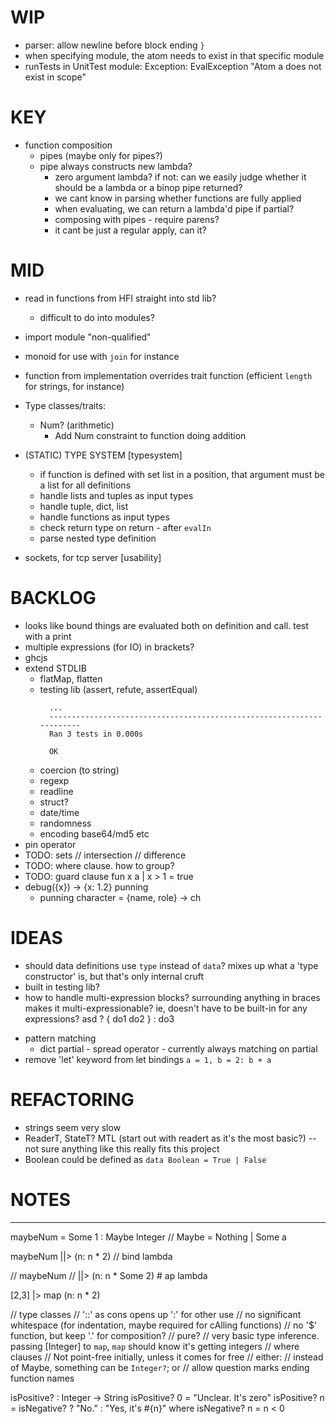 # WIP

  - parser: allow newline before block ending `}`
  - when specifying module, the atom needs to exist in that specific module
  - runTests in UnitTest module: Exception: EvalException "Atom a does not exist in scope"

# KEY

  - function composition
    - pipes (maybe only for pipes?)
    - pipe always constructs new lambda?
      - zero argument lambda? if not: can we easily judge whether it should be a lambda or a binop pipe returned?
      - we cant know in parsing whether functions are fully applied
      - when evaluating, we can return a lambda'd pipe if partial?
      - composing with pipes - require parens?
      - it cant be just a regular apply, can it?

# MID

  - read in functions from HFI straight into std lib?
    - difficult to do into modules?
  - import module "non-qualified"
  - monoid for use with `join` for instance
  - function from implementation overrides trait function (efficient `length` for strings, for instance)
  - Type classes/traits:
    * Num? (arithmetic)
      * Add Num constraint to function doing addition

  - (STATIC) TYPE SYSTEM [typesystem]
    - if function is defined with set list in a position, that argument must be a list for all definitions
    - handle lists and tuples as input types
    - handle tuple, dict, list
    - handle functions as input types
    - check return type on return - after `evalIn`
    - parse nested type definition
  - sockets, for tcp server [usability]

# BACKLOG

  - looks like bound things are evaluated both on definition and call. test with a print
  - multiple expressions (for IO) in brackets?
  - ghcjs
  - extend STDLIB
    - flatMap, flatten
    - testing lib (assert, refute, assertEqual)
      ```
        ...
        ----------------------------------------------------------------------
        Ran 3 tests in 0.000s

        OK
      ```
    - coercion (to string)
    - regexp
    - readline
    - struct?
    - date/time
    - randomness
    - encoding base64/md5 etc
  - pin operator
  - TODO: sets
    // intersection
    // difference
  - TODO: where clause. how to group?
  - TODO: guard clause
    fun x a
    | x > 1 = true
  - debug({x}) -> {x: 1.2} punning
    - punning character = {name, role} -> ch

# IDEAS

* should data definitions use `type` instead of `data`? mixes up what a 'type constructor' is, but
  that's only internal cruft
* built in testing lib?
* how to handle multi-expression blocks? surrounding anything in braces makes it
  multi-expressionable? ie, doesn't have to be built-in for any expressions?
    asd ? {
      do1
      do2
    } : do3
- pattern matching
  - dict partial - spread operator - currently always matching on partial
- remove 'let' keyword from let bindings `a = 1, b = 2: b + a`


# REFACTORING

* strings seem very slow
* ReaderT, StateT? MTL (start out with readert as it's the most basic?) -- not sure anything like
  this really fits this project
* Boolean could be defined as `data Boolean = True | False`

# NOTES

----

maybeNum = Some 1 :  Maybe Integer // Maybe = Nothing | Some a

maybeNum
||> (n: n * 2) // bind lambda

// maybeNum
// ||> (n: n * Some 2) # ap lambda

[2,3]
|> map (n: n * 2)

// type classes
// '::' as cons opens up ':' for other use
// no significant whitespace (for indentation, maybe required for cAlling functions)
// no '$' function, but keep '.' for composition?
// pure?
// very basic type inference. passing [Integer] to `map`, `map` should know it's getting integers
// where clauses
// Not point-free initially, unless it comes for free
// either:
  // instead of Maybe, something can be `Integer?`; or
  // allow question marks ending function names

isPositive? : Integer -> String
isPositive? 0 = "Unclear. It's zero"
isPositive? n = isNegative? ? "No." : "Yes, it's #{n}"
where isNegative? n = n < 0
